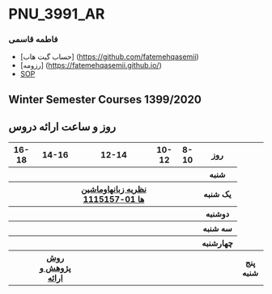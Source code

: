 # PNU_3991_AR

### فاطمه قاسمی

- [حساب گیت هاب] (https://github.com/fatemehqasemii)
- [رزومه] (https://fatemehqasemii.github.io/)
- [SOP](https://github.com/fatemehqasemii/SOP)




## Winter Semester Courses 1399/2020




## روز و ساعت ارائه دروس

<table style="width:100%">
  <tr>
    <th >16-18</th>
    <th >14-16</th>
    <th >12-14</th>
    <th>10-12</th>
    <th>8-10</th>
    <th>روز</th>
  </tr>
  <tr>
    <th ></th>
    <th ></th>
    <th ></th>
    <th></th>
    <th></th>
    <th>شنبه</th>
  </tr>
   <tr>
    <th ></th>
    <th ></th>
    <th ><a href="https://github.com/AliRazavi-edu/PNU_3991/tree/master/_BSc/Theory-of-Languages-and-Machines" >نظريه زبانهاوماشين ها 01-1115157</a></th>
    <th></th>
    <th ></th>
    <th>یک شنبه</th>
  </tr>
   <tr>
     <th ></th>
     <th >
     <th></th>
    <th></th>
    <th></th>   
    <th>دوشنبه</th>
  </tr>
   <tr>
    <th ></th>
    <th ></th>
    <th></th>
    <th></th>
    <th ></th>
    <th>سه شنبه</th>
  </tr>
   <tr>
    <th ></th>
    <th ></th>
    <th></th>
    <th></th>
     <th ></th>
    <th>چهارشنبه</th>
  </tr>
   <tr>
   <th ></th>
    <th ><a href="https://github.com/AliRazavi-edu/PNU_3991/tree/master/_BSc/ResearchAndPresentationMethods">روش پژوهش و ارائه</a></th>
     <th ></th>
     <th ></th>
     <th ></th>
     <th><a></a></th>
    <th>پنج شنبه</th>
  </tr>
</table>
